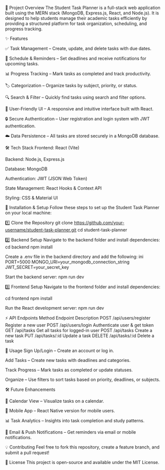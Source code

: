 
📌 Project Overview
The Student Task Planner is a full-stack web application built using the MERN stack (MongoDB, Express.js, React, and Node.js). It is designed to help students manage their academic tasks efficiently by providing a structured platform for task organization, scheduling, and progress tracking.

✨ Features

✅ Task Management – Create, update, and delete tasks with due dates.

📅 Schedule & Reminders – Set deadlines and receive notifications for upcoming tasks.

📊 Progress Tracking – Mark tasks as completed and track productivity.

🏷 Categorization – Organize tasks by subject, priority, or status.

🔍 Search & Filter – Quickly find tasks using search and filter options.

🎨 User-Friendly UI – A responsive and intuitive interface built with React.

🔒 Secure Authentication – User registration and login system with JWT authentication.

☁️ Data Persistence – All tasks are stored securely in a MongoDB database.

🛠 Tech Stack
Frontend: React (Vite)

Backend: Node.js, Express.js

Database: MongoDB

Authentication: JWT (JSON Web Token)

State Management: React Hooks & Context API

Styling: CSS & Material UI

🚀 Installation & Setup
Follow these steps to set up the Student Task Planner on your local machine:

1️⃣ Clone the Repository
git clone https://github.com/your-username/student-task-planner.git
cd student-task-planner


2️⃣ Backend Setup
Navigate to the backend folder and install dependencies:
cd backend
npm install

Create a .env file in the backend directory and add the following:
ini
PORT=5000
MONGO_URI=your_mongodb_connection_string
JWT_SECRET=your_secret_key

Start the backend server:
npm run dev

3️⃣ Frontend Setup
Navigate to the frontend folder and install dependencies:

cd frontend
npm install

Run the React development server:
npm run dev

⚡ API Endpoints
Method	Endpoint	Description
POST	/api/users/register	Register a new user
POST	/api/users/login	Authenticate user & get token
GET	/api/tasks	Get all tasks for logged-in user
POST	/api/tasks	Create a new task
PUT	/api/tasks/:id	Update a task
DELETE	/api/tasks/:id	Delete a task

📌 Usage
Sign Up/Login – Create an account or log in.

Add Tasks – Create new tasks with deadlines and categories.

Track Progress – Mark tasks as completed or update statuses.

Organize – Use filters to sort tasks based on priority, deadlines, or subjects.

🛠 Future Enhancements

📌 Calendar View – Visualize tasks on a calendar.

📲 Mobile App – React Native version for mobile users.

📊 Task Analytics – Insights into task completion and study patterns.

🔔 Email & Push Notifications – Get reminders via email or mobile notifications.

💡 Contributing
Feel free to fork this repository, create a feature branch, and submit a pull request!

📜 License
This project is open-source and available under the MIT License.

